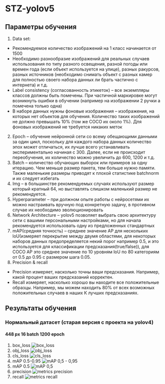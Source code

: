 # STZ-yolov5
## Параметры обучения
1.	Data set:
  + Рекомендуемое количество изображений на 1 класс начинается от 1500
  + Необходимо разнообразие изображений для реальных случаев использования по типу разного освещения, разной погоды или времен года (если объект используется на улице), разных ракурсов, разных источников (необходимо снимать объект с разных камер для полностью своего набора данных ли брать частично с интернета) и т.д.
  + Label consistency (согласованность этикеток) – все экземпляры классов должны быть помечены. При частичной маркировке могут возникнуть ошибки в обучении (например на изображении 2 ручки а помечена только одна)
  + В наборе данных нужны фоновые изображения – изображения, на которых нет объектов для обучения. Количество таких изображений не должно превышать 10% (том же COCO их около 1%). Для фоновых изображений не требуется никаких меток
2.	Epoch – обучение нейронной сети со всему обещающими данными за один цикл, поскольку для каждого набора данных количество эпох может отличаться, их лучше всего устанавливать экспериментально начиная с 300. Далее, если не происходит переобучения, их количество можно увеличить до 600, 1200 и т.д.
3.	Batch – количество обучающих выборок или примеров за одну итерацию. Чем меньше размер пакета, тем больше нужно памяти. Также маленькие размеры приводят к плохой статистике batchnorm и их следует избегать 
4.	Img – в большинстве рекомендуемых случаях используют размер который кратный 64, но выставлять слишком маленький размер не рекомендуется.
5.	Hyperparameter – при должном опыте работы с нейросетями их можно настраивать вручную под конкретную задачу, в противном случае их необходимо эволюционировать 
6.	Network Architecture – yolov5 позволяет выбрать свою архитектуру сети с вашими персональными настройками, но для начала рекомендуется использовать одну из предложенных стандартных 
7.	mAP(средняя точность) – среднее значение AP для нескольких loU(измеряет перекрытие между двумя областями, для некоторых наборов данных предопределяется некий порог например 0.5, и это используется для классификации предсказания(true/false)), для COCO AP это среднее значение по 10 уровням loU по 80 категориям от 0.5 до 0.95 с размером шага 0.05.
8.	Precision & recall
  + Precision измеряет, насколько точны ваши предсказания. Например, какой процент ваших предсказаний корректен.
  + Recall измеряет, насколько хорошо вы находите все положительные образцы. Например, мы можем находить 80% от всех возможных положительных случаев в наших К лучших предсказаниях.

## Результаты обучения
### Нормальный датасет (старая версия с проекта на yolov4)
#### 448 px 16 batch 1200 epoch
1. box_loss
![box_loss](https://user-images.githubusercontent.com/86681516/162637652-bd3b2bd5-544d-4d0d-b466-dbcce7f021f8.png)
2. obj_loss
![obj_loss](https://user-images.githubusercontent.com/86681516/162637700-5d176cd9-da6e-4f30-988c-59997a367096.png)
3. cls_loss
![cls_loss](https://user-images.githubusercontent.com/86681516/162637669-48d5ded0-58e6-4a2c-8dd0-4831b7e26269.png)
4. mAP 0.5-0.95
![mAP 0,5 - 0,95](https://user-images.githubusercontent.com/86681516/162637676-ebf42406-8a20-4b17-ab5e-a7b35590f1b3.png)
5. mAP 0.5
![mAP 0,5](https://user-images.githubusercontent.com/86681516/162637680-f05705a7-430c-4d6c-a71c-55aa16187a62.png)
6. precision
![metrics precision](https://user-images.githubusercontent.com/86681516/162637684-03b67dc5-c8ad-4071-b112-433dd389429d.png)
7. recall
![metrics recall](https://user-images.githubusercontent.com/86681516/162637686-04ea1408-127c-40d2-8cc9-819fbf1ee91a.png)

